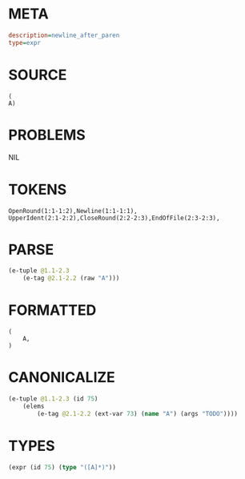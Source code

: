 # META
~~~ini
description=newline_after_paren
type=expr
~~~
# SOURCE
~~~roc
(
A)
~~~
# PROBLEMS
NIL
# TOKENS
~~~zig
OpenRound(1:1-1:2),Newline(1:1-1:1),
UpperIdent(2:1-2:2),CloseRound(2:2-2:3),EndOfFile(2:3-2:3),
~~~
# PARSE
~~~clojure
(e-tuple @1.1-2.3
	(e-tag @2.1-2.2 (raw "A")))
~~~
# FORMATTED
~~~roc
(
	A,
)
~~~
# CANONICALIZE
~~~clojure
(e-tuple @1.1-2.3 (id 75)
	(elems
		(e-tag @2.1-2.2 (ext-var 73) (name "A") (args "TODO"))))
~~~
# TYPES
~~~clojure
(expr (id 75) (type "([A]*)"))
~~~
